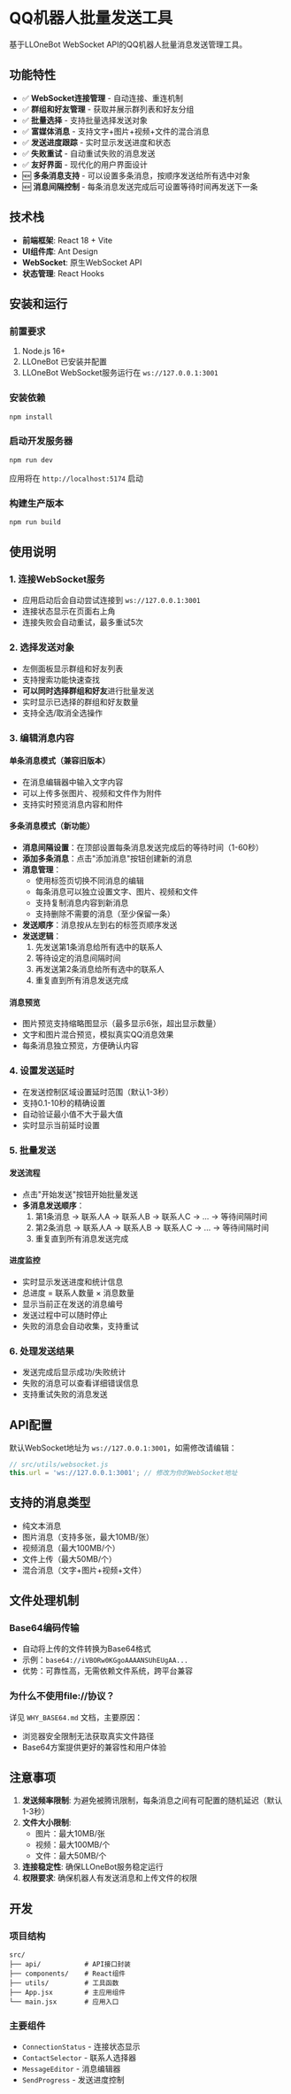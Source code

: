 # QQ机器人批量发送工具

基于LLOneBot WebSocket API的QQ机器人批量消息发送管理工具。

## 功能特性

- ✅ **WebSocket连接管理** - 自动连接、重连机制
- ✅ **群组和好友管理** - 获取并展示群列表和好友分组
- ✅ **批量选择** - 支持批量选择发送对象
- ✅ **富媒体消息** - 支持文字+图片+视频+文件的混合消息
- ✅ **发送进度跟踪** - 实时显示发送进度和状态
- ✅ **失败重试** - 自动重试失败的消息发送
- ✅ **友好界面** - 现代化的用户界面设计
- 🆕 **多条消息支持** - 可以设置多条消息，按顺序发送给所有选中对象
- 🆕 **消息间隔控制** - 每条消息发送完成后可设置等待时间再发送下一条

## 技术栈

- **前端框架**: React 18 + Vite
- **UI组件库**: Ant Design
- **WebSocket**: 原生WebSocket API
- **状态管理**: React Hooks

## 安装和运行

### 前置要求

1. Node.js 16+
2. LLOneBot 已安装并配置
3. LLOneBot WebSocket服务运行在 `ws://127.0.0.1:3001`

### 安装依赖

```bash
npm install
```

### 启动开发服务器

```bash
npm run dev
```

应用将在 `http://localhost:5174` 启动

### 构建生产版本

```bash
npm run build
```

## 使用说明

### 1. 连接WebSocket服务

- 应用启动后会自动尝试连接到 `ws://127.0.0.1:3001`
- 连接状态显示在页面右上角
- 连接失败会自动重试，最多重试5次

### 2. 选择发送对象

- 左侧面板显示群组和好友列表
- 支持搜索功能快速查找
- **可以同时选择群组和好友**进行批量发送
- 实时显示已选择的群组和好友数量
- 支持全选/取消全选操作

### 3. 编辑消息内容

#### 单条消息模式（兼容旧版本）
- 在消息编辑器中输入文字内容
- 可以上传多张图片、视频和文件作为附件
- 支持实时预览消息内容和附件

#### 多条消息模式（新功能）
- **消息间隔设置**：在顶部设置每条消息发送完成后的等待时间（1-60秒）
- **添加多条消息**：点击"添加消息"按钮创建新的消息
- **消息管理**：
  - 使用标签页切换不同消息的编辑
  - 每条消息可以独立设置文字、图片、视频和文件
  - 支持复制消息内容到新消息
  - 支持删除不需要的消息（至少保留一条）
- **发送顺序**：消息按从左到右的标签页顺序发送
- **发送逻辑**：
  1. 先发送第1条消息给所有选中的联系人
  2. 等待设定的消息间隔时间
  3. 再发送第2条消息给所有选中的联系人
  4. 重复直到所有消息发送完成

#### 消息预览
- 图片预览支持缩略图显示（最多显示6张，超出显示数量）
- 文字和图片混合预览，模拟真实QQ消息效果
- 每条消息独立预览，方便确认内容

### 4. 设置发送延时

- 在发送控制区域设置延时范围（默认1-3秒）
- 支持0.1-10秒的精确设置
- 自动验证最小值不大于最大值
- 实时显示当前延时设置

### 5. 批量发送

#### 发送流程
- 点击"开始发送"按钮开始批量发送
- **多消息发送顺序**：
  1. 第1条消息 → 联系人A → 联系人B → 联系人C → ... → 等待间隔时间
  2. 第2条消息 → 联系人A → 联系人B → 联系人C → ... → 等待间隔时间
  3. 重复直到所有消息发送完成

#### 进度监控
- 实时显示发送进度和统计信息
- 总进度 = 联系人数量 × 消息数量
- 显示当前正在发送的消息编号
- 发送过程中可以随时停止
- 失败的消息会自动收集，支持重试

### 6. 处理发送结果

- 发送完成后显示成功/失败统计
- 失败的消息可以查看详细错误信息
- 支持重试失败的消息发送

## API配置

默认WebSocket地址为 `ws://127.0.0.1:3001`，如需修改请编辑：

```javascript
// src/utils/websocket.js
this.url = 'ws://127.0.0.1:3001'; // 修改为你的WebSocket地址
```

## 支持的消息类型

- 纯文本消息
- 图片消息（支持多张，最大10MB/张）
- 视频消息（最大100MB/个）
- 文件上传（最大50MB/个）
- 混合消息（文字+图片+视频+文件）

## 文件处理机制

### Base64编码传输
- 自动将上传的文件转换为Base64格式
- 示例：`base64://iVBORw0KGgoAAAANSUhEUgAA...`
- 优势：可靠性高，无需依赖文件系统，跨平台兼容

### 为什么不使用file://协议？
详见 `WHY_BASE64.md` 文档，主要原因：
- 浏览器安全限制无法获取真实文件路径
- Base64方案提供更好的兼容性和用户体验

## 注意事项

1. **发送频率限制**: 为避免被腾讯限制，每条消息之间有可配置的随机延迟（默认1-3秒）
2. **文件大小限制**:
   - 图片：最大10MB/张
   - 视频：最大100MB/个
   - 文件：最大50MB/个
3. **连接稳定性**: 确保LLOneBot服务稳定运行
4. **权限要求**: 确保机器人有发送消息和上传文件的权限

## 开发

### 项目结构

```
src/
├── api/           # API接口封装
├── components/    # React组件
├── utils/         # 工具函数
├── App.jsx        # 主应用组件
└── main.jsx       # 应用入口
```

### 主要组件

- `ConnectionStatus` - 连接状态显示
- `ContactSelector` - 联系人选择器
- `MessageEditor` - 消息编辑器
- `SendProgress` - 发送进度控制

